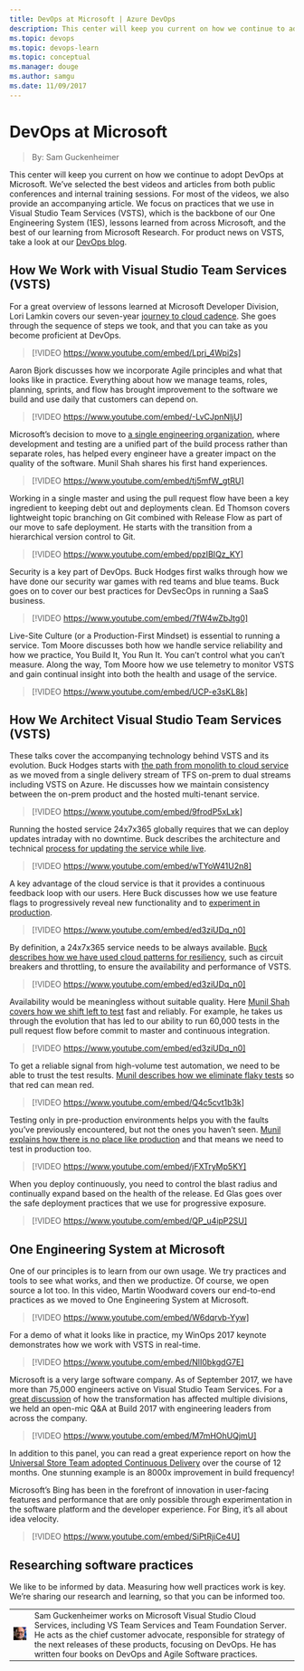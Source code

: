 ```yaml
---
title: DevOps at Microsoft | Azure DevOps
description: This center will keep you current on how we continue to adopt DevOps at Microsoft. We’ve selected the best videos and articles from both public conferences and internal training sessions. For most of the videos, we also provide an accompanying article. We focus on practices that we use in Visual Studio Team Services (VSTS), which is the backbone of our One Engineering System (1ES), lessons learned from across Microsoft, and the best of our learning from Microsoft Research.
ms.topic: devops
ms.topic: devops-learn
ms.topic: conceptual
ms.manager: douge
ms.author: samgu
ms.date: 11/09/2017
---
```


# DevOps at Microsoft
> By: Sam Guckenheimer

This center will keep you current on how we continue to adopt DevOps at Microsoft. We’ve selected the best videos and articles from both public conferences and internal training sessions. For most of the videos, we also provide an accompanying article. We focus on practices that we use in Visual Studio Team Services (VSTS), which is the backbone of our One Engineering System (1ES), lessons learned from across Microsoft, and the best of our learning from Microsoft Research. For product news on VSTS, take a look at our [DevOps blog](https://blogs.msdn.microsoft.com/devops/).

## How We Work with Visual Studio Team Services (VSTS)
For a great overview of lessons learned at Microsoft Developer Division, Lori Lamkin covers our seven-year [journey to cloud cadence](moving-cloud-cadence.md). She goes through the sequence of steps we took, and that you can take as you become proficient at DevOps.

> [!VIDEO https://www.youtube.com/embed/Lprj_4Wpi2s]

Aaron Bjork discusses how we incorporate Agile principles and what that looks like in practice. Everything about how we manage teams, roles, planning, sprints, and flow has brought improvement to the software we build and use daily that customers can depend on.

> [!VIDEO https://www.youtube.com/embed/-LvCJpnNljU]

Microsoft’s decision to move to [a single engineering organization](evolving-test-practices-microsoft.md), where development and testing are a unified part of the build process rather than separate roles, has helped every engineer have a greater impact on the quality of the software. Munil Shah shares his first hand experiences.

> [!VIDEO https://www.youtube.com/embed/tj5mfW_gtRU]

Working in a single master and using the pull request flow have been a key ingredient to keeping debt out and deployments clean. Ed Thomson covers lightweight topic branching on Git combined with Release Flow as part of our move to safe deployment. He starts with the transition from a hierarchical version control to Git.

> [!VIDEO https://www.youtube.com/embed/ppzIBIQz_KY]

Security is a key part of DevOps. Buck Hodges first walks through how we have done our security war games with red teams and blue teams. Buck goes on to cover our best practices for DevSecOps in running a SaaS business.

> [!VIDEO https://www.youtube.com/embed/7fW4wZbJtg0]

Live-Site Culture (or a Production-First Mindset) is essential to running a service. Tom Moore discusses both how we handle service reliability and how we practice, You Build It, You Run It. You can’t control what you can’t measure. Along the way, Tom Moore how we use telemetry to monitor VSTS and gain continual insight into both the health and usage of the service.

> [!VIDEO https://www.youtube.com/embed/UCP-e3sKL8k]

## How We Architect Visual Studio Team Services (VSTS)
These talks cover the accompanying technology behind VSTS and its evolution. Buck Hodges starts with [the path from monolith to cloud service](monolith-cloud-service.md) as we moved from a single delivery stream of TFS on-prem to dual streams including VSTS on Azure. He discusses how we maintain consistency between the on-prem product and the hosted multi-tenant service.

> [!VIDEO https://www.youtube.com/embed/9frodP5xLxk]

Running the hosted service 24x7x365 globally requires that we can deploy updates intraday with no downtime. Buck describes the architecture and technical [process for updating the service while live](achieving-no-downtime-versioned-service-updates.md).

> [!VIDEO https://www.youtube.com/embed/wTYoW41U2n8]

A key advantage of the cloud service is that it provides a continuous feedback loop with our users. Here Buck discusses how we use feature flags to progressively reveal new functionality and to [experiment in production](progressive-experimentation-feature-flags.md).

> [!VIDEO https://www.youtube.com/embed/ed3ziUDq_n0]

By definition, a 24x7x365 service needs to be always available. [Buck describes how we have used cloud patterns for resiliency](patterns-resiliency-cloud.md), such as circuit breakers and throttling, to ensure the availability and performance of VSTS.

> [!VIDEO https://www.youtube.com/embed/ed3ziUDq_n0]

Availability would be meaningless without suitable quality. Here [Munil Shah covers how we shift left to test](shift-left-make-testing-fast-reliable.md) fast and reliably. For example, he takes us through the evolution that has led to our ability to run 60,000 tests in the pull request flow before commit to master and continuous integration.

> [!VIDEO https://www.youtube.com/embed/ed3ziUDq_n0]

To get a reliable signal from high-volume test automation, we need to be able to trust the test results. [Munil describes how we eliminate flaky tests](eliminating-flaky-tests.md) so that red can mean red.

> [!VIDEO https://www.youtube.com/embed/Q4c5cvt1b3k]

Testing only in pre-production environments helps you with the faults you’ve previously encountered, but not the ones you haven’t seen. [Munil explains how there is no place like production](shift-right-test-production.md) and that means we need to test in production too.

> [!VIDEO https://www.youtube.com/embed/jFXTryMp5KY]

When you deploy continuously, you need to control the blast radius and continually expand based on the health of the release. Ed Glas goes over the safe deployment practices that we use for progressive exposure.

> [!VIDEO https://www.youtube.com/embed/QP_u4ipP2SU]

## One Engineering System at Microsoft
One of our principles is to learn from our own usage. We try practices and tools to see what works, and then we productize. Of course, we open source a lot too. In this video, Martin Woodward covers our end-to-end practices as we moved to One Engineering System at Microsoft.

> [!VIDEO https://www.youtube.com/embed/W6dqrvb-Yyw]

For a demo of what it looks like in practice, my WinOps 2017 keynote demonstrates how we work with VSTS in real-time.

> [!VIDEO https://www.youtube.com/embed/NlI0bkgdG7E]

Microsoft is a very large software company. As of September 2017, we have more than 75,000 engineers active on Visual Studio Team Services. For a [great discussion](moving-65000-microsofties-devops-public-cloud.md) of how the transformation has affected multiple divisions, we held an open-mic Q&A at Build 2017 with engineering leaders from across the company.

> [!VIDEO https://www.youtube.com/embed/M7mHOhUQjmU]

In addition to this panel, you can read a great experience report on how the [Universal Store Team adopted Continuous Delivery](universal-store-journey-continuous-delivery-devops.md) over the course of 12 months. One stunning example is an 8000x improvement in build frequency!

Microsoft’s Bing has been in the forefront of innovation in user-facing features and performance that are only possible through experimentation in the software platform and the developer experience. For Bing, it’s all about idea velocity.

> [!VIDEO https://www.youtube.com/embed/SiPtRjiCe4U]

## Researching software practices
We like to be informed by data. Measuring how well practices work is key. We’re sharing our research and learning, so that you can be informed too.

|             |                           |
|-------------|---------------------------|
|![Image: Sam Guckenheimer, MSFT](_img/samgu-avatar.jpg)|Sam Guckenheimer works on Microsoft Visual Studio Cloud Services, including VS Team Services and Team Foundation Server. He acts as the chief customer advocate, responsible for strategy of the next releases of these products, focusing on DevOps. He has written four books on DevOps and Agile Software practices.|
